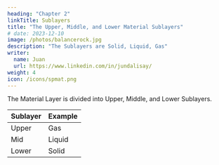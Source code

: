 ```yaml
---
heading: "Chapter 2"
linkTitle: Sublayers
title: "The Upper, Middle, and Lower Material Sublayers"
# date: 2023-12-10
image: /photos/balancerock.jpg
description: "The Sublayers are Solid, Liquid, Gas"
writer:
  name: Juan
  url: https://www.linkedin.com/in/jundalisay/
weight: 4
icon: /icons/spmat.png
---
```



The Material Layer is divided into Upper, Middle, and Lower Sublayers.

<!-- , with the Upper being made of waves, and the Lower being made up of particles. -->


Sublayer | Example
--- | --- 
Upper | Gas
Mid | Liquid 
Lower | Solid 

